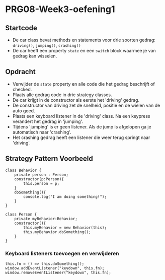 # PRG08-Week3-oefening1

## Startcode

- De car class bevat methods en statements voor drie soorten gedrag: `driving()`, `jumping()`, `crashing()`
- De car heeft een property `state` en een `switch` block waarmee je van gedrag kan wisselen.

## Opdracht

- Verwijder de `state` property en alle code die het gedrag beschrijft of checked.
- Plaats alle gedrag code in drie strategy classes. 
- De car krijgt in de constructor als eerste het 'driving' gedrag.
- De constructor van driving zet de snelheid, positie en de wielen van de auto goed.
- Plaats een keyboard listener in de 'driving' class. Na een keypress verandert het gedrag in 'jumping'.
- Tijdens 'jumping' is er geen listener. Als de jump is afgelopen ga je automatisch naar 'crashing'.
- Het crashing gedrag heeft een listener die weer terug springt naar 'driving'.

## Strategy Pattern Voorbeeld

```
class Behavior {
    private person : Person;
    constructor(p:Person){
        this.person = p;
    }
    doSomething(){
        console.log("I am doing something!");
    }
}

class Person {
    private myBehavior:Behavior;
    constructor(){
        this.myBehavior = new Behavior(this);
        this.myBehavior.doSomething();
    }
}
```

### Keyboard listeners toevoegen en verwijderen

```
this.fn = () => this.doSomething();
window.addEventListener("keydown", this.fn);
window.removeEventListener("keydown", this.fn);
```
